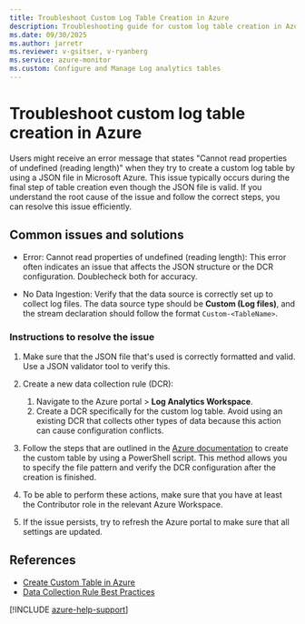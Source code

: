 ```yaml
---
title: Troubleshoot Custom Log Table Creation in Azure
description: Troubleshooting guide for custom log table creation in Azure.
ms.date: 09/30/2025
ms.author: jarretr
ms.reviewer: v-gsitser, v-ryanberg
ms.service: azure-monitor
ms.custom: Configure and Manage Log analytics tables
---
```


# Troubleshoot custom log table creation in Azure

Users might receive an error message that states "Cannot read properties of undefined (reading length)" when they try to create a custom log table by using a JSON file in Microsoft Azure. This issue typically occurs during the final step of table creation even though the JSON file is valid. If you understand the root cause of the issue and follow the correct steps, you can resolve this issue efficiently.

## Common issues and solutions

- Error: Cannot read properties of undefined (reading length): This error often indicates an issue that affects the JSON structure or the DCR configuration. Doublecheck both for accuracy.

- No Data Ingestion: Verify that the data source is correctly set up to collect log files. The data source type should be **Custom (Log files)**, and the stream declaration should follow the format `Custom-<TableName>`.

### Instructions to resolve the issue

1. Make sure that the JSON file that's used is correctly formatted and valid. Use a JSON validator tool to verify this.

2. Create a new data collection rule (DCR):
   1. Navigate to the Azure portal > **Log Analytics Workspace**.
   1. Create a DCR specifically for the custom log table. Avoid using an existing DCR that collects other types of data because this action can cause configuration conflicts.

3. Follow the steps that are outlined in the [Azure documentation](/azure/azure-monitor/vm/data-collection-log-json#create-custom-table) to create the custom table by using a PowerShell script. This method allows you to specify the file pattern and verify the DCR configuration after the creation is finished.

4. To be able to perform these actions, make sure that you have at least the Contributor role in the relevant Azure Workspace.

5. If the issue persists, try to refresh the Azure portal to make sure that all settings are updated.

## References

- [Create Custom Table in Azure](/azure/azure-monitor/vm/data-collection-log-json#create-custom-table)
- [Data Collection Rule Best Practices](/azure/azure-monitor/data-collection/data-collection-rule-best-practices)

[!INCLUDE [azure-help-support](~/includes/azure-help-support.md)]